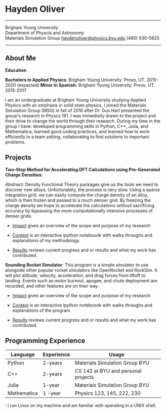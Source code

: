 Hayden Oliver
============

-----------------------------------               ----------------------------
Brigham Young University                                 
Department of Physcis and Astronomy                        
Materials Simulation Group
haydenoliver@physics.byu.edu
(480) 630-5625
-----------------------------------                ----------------------------

About Me
---------
**Education**
 
 **Bachelors in Applied Physics**:
Brigham Young University: Provo, UT. 2015-2020 (expected)
**Minor in Spanish:**
Brigham Young University: Provo, UT. 2015-2017


I am an undergraduate at Brigham Young University studying Applied Physics with an emphasis in solid state physics. I joined the Materials Simulation Group (MSG) in fall of 2016 after Dr. Gus Hart presented the group's research in Physcs 191. I was immediatly drawn to the project and their drive to change the world through their research. During my time in the group I have: developed programming skills in Python, C++, Julia, and Mathematica, learned good coding practices, and learned how to work efficiently in a team setting, collaborating to find solutions to important problems. 

Projects
---------- 
**Two-Step Method for Accelerating DFT Calculations using Pre-Generated Charge Densities:**


*Abstract:*
Density Functional Theory packages give us the tools we need to discover new alloys. Unfortunately, the process is very slow. Using a sparse integration grid, we can easily compute the charge density of an alloy, which is then frozen and passed to a much denser grid. By freezing the charge density we hope to accelerate the calculations without sacrificing accuracy by bypassing the more computationally intensive processes of denser grids.



* [Impact](https://github.com/hallover/alloy-database/blob/master/README.md) gives an overview of the scope and purpose of my research 

* [Context](https://github.com/hallover/alloy-database/blob/master/Context.ipynb) is an interactive ipython noteboook with walks throughs and explanations of my methodology.

* [Results](https://github.com/hallover/alloy-database/blob/master/RESULTS.ipynb) reviews current progress and or results and what my work has contributed.


**Sounding Rocket Simulator**:
This program is a simple simulator to use alongside other popular rocket simulators like OpenRocket and RockSim. It will plot altitude, velocity, acceleration, and drag forces from liftoff to landing. Events such as motor burnout, apogee, and chute deployment are recorded, and other features are on their way.

* [ Impact](https://github.com/hallover/Rocket-Launch-Simulator/blob/master/README.md) gives an overview of the scope and purpose of my research 

* [Context](https://github.com/hallover/Rocket-Launch-Simulator/blob/master/Context.ipynb) is an interactive ipython noteboook with walks throughs and explanations of the program.

* [ Results](https://github.com/hallover/Rocket-Launch-Simulator/blob/master/RESULTS.ipynb) reviews current progress and or results and what my work has contributed.



Programming Experience
--------------------

|Language|Experience|Usage                                  |
|--------|----------|---------------------------------------|
|Python  |2-years   |Materials Simulation Group BYU         |
|C++     |2-years   |CS 142 at BYU and personal projects    |
|Julia   |1-year    |Materials Simulation Group BYU         |
|Mathematica| 1 -year |         Physics 123, 145, 222, 230 |



: I run Linux on my machine and am familiar with operating in a UNIX shell.
